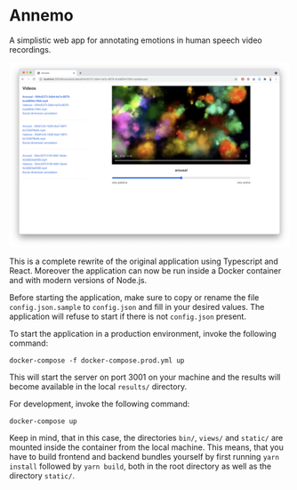 Annemo
======

A simplistic web app for annotating emotions in human speech video recordings.

![annemo screenshot](https://github.com/cwi-dis/annemo/raw/master/doc/screenshot.png)

This is a complete rewrite of the original application using Typescript and
React. Moreover the application can now be run inside a Docker container and
with modern versions of Node.js.

Before starting the application, make sure to copy or rename the file
`config.json.sample` to `config.json` and fill in your desired values. The
application will refuse to start if there is not `config.json` present.

To start the application in a production environment, invoke the following
command:

    docker-compose -f docker-compose.prod.yml up

This will start the server on port 3001 on your machine and the results will
become available in the local `results/` directory.

For development, invoke the following command:

    docker-compose up

Keep in mind, that in this case, the directories `bin/`, `views/` and `static/`
are mounted inside the container from the local machine. This means, that you
have to build frontend and backend bundles yourself by first running
`yarn install` followed by `yarn build`, both in the root directory as well as
the directory `static/`.
